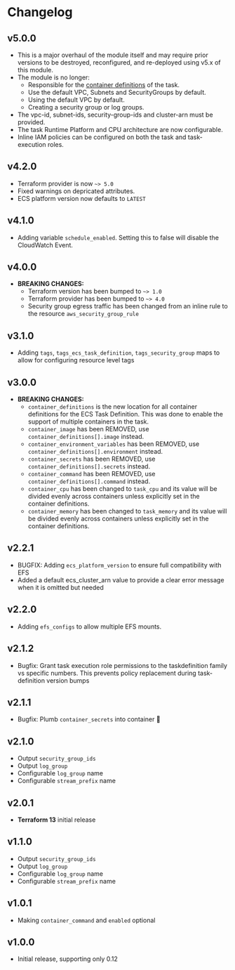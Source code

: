 # Changelog

## v5.0.0

- This is a major overhaul of the module itself and may require prior versions to be destroyed, reconfigured, and re-deployed using v5.x of this module.
- The module is no longer:
  - Responsible for the [container definitions](https://docs.aws.amazon.com/AmazonECS/latest/APIReference/API_ContainerDefinition.html) of the task.
  - Use the default VPC, Subnets and SecurityGroups by default.
  - Using the default VPC by default.
  - Creating a security group or log groups.
- The vpc-id, subnet-ids, security-group-ids and cluster-arn must be provided.
- The task Runtime Platform and CPU architecture are now configurable.
- Inline IAM policies can be configured on both the task and task-execution roles.

## v4.2.0

- Terraform provider is now `~> 5.0`
- Fixed warnings on depricated attributes.
- ECS platform version now defaults to `LATEST`

## v4.1.0

- Adding variable `schedule_enabled`. Setting this to false will disable the CloudWatch Event.

## v4.0.0

- **BREAKING CHANGES:**
  - Terraform version has been bumped to `~> 1.0`
  - Terraform provider has been bumped to `~> 4.0`
  - Security group egress traffic has been changed from an inline rule to the resource `aws_security_group_rule`

## v3.1.0

- Adding `tags`, `tags_ecs_task_definition`, `tags_security_group` maps to allow for configuring resource level tags

## v3.0.0

- **BREAKING CHANGES:**
  - `container_definitions` is the new location for all container definitions for the ECS Task Definition. This was done to enable the support of multiple containers in the task.
  - `container_image` has been REMOVED, use `container_definitions[].image` instead.
  - `container_environment_variables` has been REMOVED, use `container_definitions[].environment` instead.
  - `container_secrets` has been REMOVED, use `container_definitions[].secrets` instead.
  - `container_command` has been REMOVED, use `container_definitions[].command` instead.
  - `container_cpu` has been changed to `task_cpu` and its value will be divided evenly across containers unless explicitly set in the container definitions.
  - `container_memory` has been changed to `task_memory` and its value will be divided evenly across containers unless explicitly set in the container definitions.

## v2.2.1

- BUGFIX: Adding `ecs_platform_version` to ensure full compatibility with EFS
- Added a default ecs_cluster_arn value to provide a clear error message when it is omitted but needed

## v2.2.0

- Adding `efs_configs` to allow multiple EFS mounts.

## v2.1.2

- Bugfix: Grant task execution role permissions to the taskdefinition family vs specific numbers. This prevents policy replacement during task-definition version bumps

## v2.1.1

- Bugfix: Plumb `container_secrets` into container 🤭

## v2.1.0

- Output `security_group_ids`
- Output `log_group`
- Configurable `log_group` name
- Configurable `stream_prefix` name

## v2.0.1

- **Terraform 13** initial release

## v1.1.0

- Output `security_group_ids`
- Output `log_group`
- Configurable `log_group` name
- Configurable `stream_prefix` name

## v1.0.1

- Making `container_command` and `enabled` optional

## v1.0.0

- Initial release, supporting only 0.12
